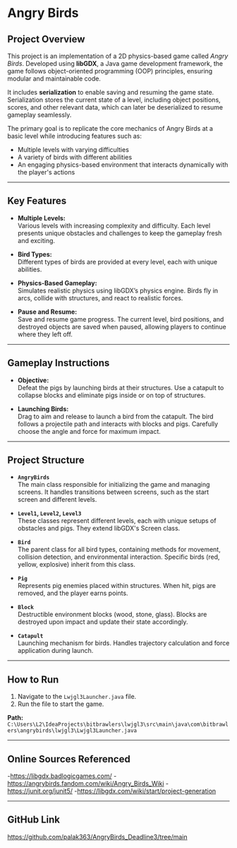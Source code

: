 # Angry Birds

## Project Overview
This project is an implementation of a 2D physics-based game called *Angry Birds*. Developed using **libGDX**, a Java game development framework, the game follows object-oriented programming (OOP) principles, ensuring modular and maintainable code.

It includes **serialization** to enable saving and resuming the game state. Serialization stores the current state of a level, including object positions, scores, and other relevant data, which can later be deserialized to resume gameplay seamlessly.

The primary goal is to replicate the core mechanics of Angry Birds at a basic level while introducing features such as:
- Multiple levels with varying difficulties
- A variety of birds with different abilities
- An engaging physics-based environment that interacts dynamically with the player's actions

---

## Key Features

- **Multiple Levels:**  
  Various levels with increasing complexity and difficulty. Each level presents unique obstacles and challenges to keep the gameplay fresh and exciting.

- **Bird Types:**  
  Different types of birds are provided at every level, each with unique abilities.

- **Physics-Based Gameplay:**  
  Simulates realistic physics using libGDX’s physics engine. Birds fly in arcs, collide with structures, and react to realistic forces.

- **Pause and Resume:**  
  Save and resume game progress. The current level, bird positions, and destroyed objects are saved when paused, allowing players to continue where they left off.

---

## Gameplay Instructions

- **Objective:**  
  Defeat the pigs by launching birds at their structures. Use a catapult to collapse blocks and eliminate pigs inside or on top of structures.

- **Launching Birds:**  
  Drag to aim and release to launch a bird from the catapult. The bird follows a projectile path and interacts with blocks and pigs. Carefully choose the angle and force for maximum impact.

---

## Project Structure

- **`AngryBirds`**  
  The main class responsible for initializing the game and managing screens. It handles transitions between screens, such as the start screen and different levels.

- **`Level1`, `Level2`, `Level3`**  
  These classes represent different levels, each with unique setups of obstacles and pigs. They extend libGDX's Screen class.

- **`Bird`**  
  The parent class for all bird types, containing methods for movement, collision detection, and environmental interaction. Specific birds (red, yellow, explosive) inherit from this class.

- **`Pig`**  
  Represents pig enemies placed within structures. When hit, pigs are removed, and the player earns points.

- **`Block`**  
  Destructible environment blocks (wood, stone, glass). Blocks are destroyed upon impact and update their state accordingly.

- **`Catapult`**  
  Launching mechanism for birds. Handles trajectory calculation and force application during launch.

---

## How to Run

1. Navigate to the `Lwjgl3Launcher.java` file.
2. Run the file to start the game.

**Path:**  
`C:\Users\L2\IdeaProjects\bitbrawlers\lwjgl3\src\main\java\com\bitbrawlers\angrybirds\lwjgl3\Lwjgl3Launcher.java`

---

## Online Sources Referenced

-https://libgdx.badlogicgames.com/
-https://angrybirds.fandom.com/wiki/Angry_Birds_Wiki
-https://junit.org/junit5/
-https://libgdx.com/wiki/start/project-generation

---

## GitHub Link
https://github.com/palak363/AngryBirds_Deadline3/tree/main
